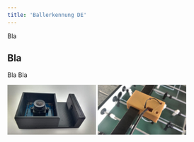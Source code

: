 ```yaml
---
title: 'Ballerkennung DE'
---
```


Bla

## Bla

Bla Bla

<img src="/assets/images/impressions_from_working_on_sft/camera_holder.jpg" alt="drawing" width="200"/>

<img src="/assets/images/impressions_from_working_on_sft/camera_holder_attached.jpg" alt="drawing" width="200"/>